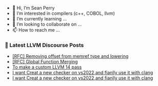 - 👋 Hi, I’m Sean Perry
- 👀 I’m interested in compilers (c++, COBOL, llvm)
- 🌱 I’m currently learning ...
- 💞️ I’m looking to collaborate on ...
- 📫 How to reach me ...

<!---
s66perry/s66perry is a ✨ special ✨ repository because its `README.md` (this file) appears on your GitHub profile.
You can click the Preview link to take a look at your changes.
--->
### 📕 Latest LLVM Discourse Posts

<!-- DISCOURSE-LLVM:START -->
- [[RFC] Removing offset from memref type and lowering](https://discourse.llvm.org/t/rfc-removing-offset-from-memref-type-and-lowering/82963?page=2#post_29)
- [[RFC] Global Function Merging](https://discourse.llvm.org/t/rfc-global-function-merging/82608#post_4)
- [To make a custom LLVM 14 pass](https://discourse.llvm.org/t/to-make-a-custom-llvm-14-pass/83045#post_1)
- [I want Creat a new checker on vs2022,and fianlly use it with clang](https://discourse.llvm.org/t/i-want-creat-a-new-checker-on-vs2022-and-fianlly-use-it-with-clang/83043#post_2)
- [I want Creat a new checker on vs2022,and fianlly use it with clang](https://discourse.llvm.org/t/i-want-creat-a-new-checker-on-vs2022-and-fianlly-use-it-with-clang/83043#post_1)
<!-- DISCOURSE-LLVM:END -->
